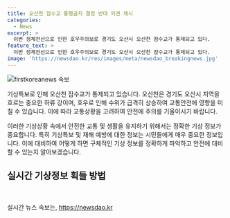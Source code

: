 ```yaml
---
title: 오산천 잠수교 통행금지 결정 반대 의견 제시
categories:
  - News
excerpt: >
  이번 정체전선으로 인한 호우주의보로 경기도 오산시 오산천 잠수교가 통제되고 있다.
feature_text: >
  이번 정체전선으로 인한 호우주의보로 경기도 오산시 오산천 잠수교가 통제되고 있다.
image: 'https://newsdao.kr/res/images/meta/newsdao_breakingnews.jpg'
---
```


<p><img src="https://newsdao.kr/res/images/meta/newsdao_breakingnews.jpg" alt="firstkoreanews 속보" /></p>

<p data-ke-size="size16"></p>

<p>기상특보로 인해 오산천 잠수교가 통제되고 있습니다. 오산천은 경기도 오산시 지역을 흐르는 중요한 하류 강이며, 호우로 인해 수위가 급격히 상승하여 교통안전에 영향을 미칠 수 있습니다. 이에 따라 교통상황을 고려하여 안전에 주의를 기울이시기 바랍니다.</p>

<p>이러한 기상상황 속에서 안전한 교통 및 생활을 유지하기 위해서는 정확한 기상 정보가 중요합니다. 특히 기상특보 및 재해 예방에 대한 정보는 시민들에게 매우 중요한 정보입니다. 이에 대비하여 어떻게 하면 구체적인 기상 정보를 정확하게 파악하고 안전에 대비할 수 있는지 알아보겠습니다. </p>

<h2 data-ke-size="size26">실시간 기상정보 획들 방법</h2>

<p data-ke-size="size16">&nbsp;</p>
실시간 뉴스 속보는, <a href="https://newsdao.kr" rel="dofollow">https://newsdao.kr</a>


